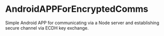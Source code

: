 # AndroidAPPForEncryptedComms

Simple Android APP for communicating via a Node server and establishing secure channel via ECDH key exchange.
